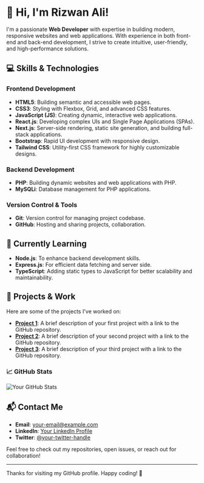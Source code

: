 # 👋 Hi, I'm Rizwan Ali!

I'm a passionate **Web Developer** with expertise in building modern, responsive websites and web applications. With experience in both front-end and back-end development, I strive to create intuitive, user-friendly, and high-performance solutions.

## 💻 Skills & Technologies

### **Frontend Development**
- **HTML5**: Building semantic and accessible web pages.
- **CSS3**: Styling with Flexbox, Grid, and advanced CSS features.
- **JavaScript (JS)**: Creating dynamic, interactive web applications.
- **React.js**: Developing complex UIs and Single Page Applications (SPAs).
- **Next.js**: Server-side rendering, static site generation, and building full-stack applications.
- **Bootstrap**: Rapid UI development with responsive design.
- **Tailwind CSS**: Utility-first CSS framework for highly customizable designs.

### **Backend Development**
- **PHP**: Building dynamic websites and web applications with PHP.
- **MySQLi**: Database management for PHP applications.

### **Version Control & Tools**
- **Git**: Version control for managing project codebase.
- **GitHub**: Hosting and sharing projects, collaboration.

## 🌱 Currently Learning
- **Node.js**: To enhance backend development skills.
- **Express.js**: For efficient data fetching and server side.
- **TypeScript**: Adding static types to JavaScript for better scalability and maintainability.

## 🚀 Projects & Work

Here are some of the projects I've worked on:

- **[Project 1](#)**: A brief description of your first project with a link to the GitHub repository.
- **[Project 2](#)**: A brief description of your second project with a link to the GitHub repository.
- **[Project 3](#)**: A brief description of your third project with a link to the GitHub repository.

### 📈 GitHub Stats
![Your GitHub Stats](https://github-readme-stats.vercel.app/api?username=your-github-username&show_icons=true&hide_title=true&count_private=true&hide=prs&theme=dark)

## 📬 Contact Me
- **Email**: [your-email@example.com](mailto:your-email@example.com)
- **LinkedIn**: [Your LinkedIn Profile](#)
- **Twitter**: [@your-twitter-handle](#)

Feel free to check out my repositories, open issues, or reach out for collaboration!

---

Thanks for visiting my GitHub profile. Happy coding! 🚀


